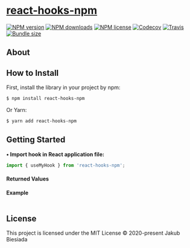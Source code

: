 # [react-hooks-npm](https://github.com/the-mes/react-hooks-npm)

[![NPM version](http://img.shields.io/npm/v/react-hooks-npm?style=flat-square)](https://www.npmjs.com/package/react-hooks-npm)
[![NPM downloads](http://img.shields.io/npm/dm/react-hooks-npm?style=flat-square)](https://www.npmjs.com/package/react-hooks-npm)
[![NPM license](https://img.shields.io/npm/l/react-hooks-npm?style=flat-square)](https://www.npmjs.com/package/react-hooks-npm)
[![Codecov](https://img.shields.io/codecov/c/github/the-mes/react-hooks-npm?style=flat-square)](https://codecov.io/gh/the-mes/react-hooks-npm)
[![Travis](https://img.shields.io/travis/the-mes/react-hooks-npm/master?style=flat-square)](https://travis-ci.org/the-mes/react-hooks-npm)
[![Bundle size](https://img.shields.io/bundlephobia/min/react-hooks-npm?style=flat-square)](https://bundlephobia.com/result?p=react-hooks-npm)

## About

## How to Install

First, install the library in your project by npm:

```sh
$ npm install react-hooks-npm
```

Or Yarn:

```sh
$ yarn add react-hooks-npm
```

## Getting Started

**• Import hook in React application file:**

```js
import { useMyHook } from 'react-hooks-npm';
```

#### Returned Values

#### Example

```js

```

## License

This project is licensed under the MIT License © 2020-present Jakub Biesiada
